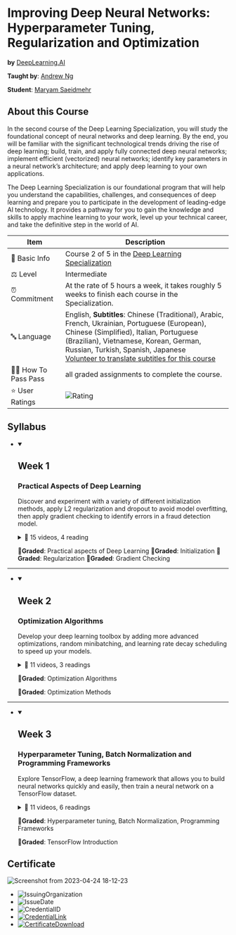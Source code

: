 # Improving Deep Neural Networks: Hyperparameter Tuning, Regularization and Optimization

**by** <a href="https://DeepLearning.AI/">DeepLearning.AI</a>

**Taught by**: <a href="https://www.coursera.org/instructor/andrewng">Andrew Ng</a>

**Student**: <a href="https://maryamsaeedmehr.github.io/">Maryam Saeidmehr</a>

## About this Course

In the second course of the Deep Learning Specialization, you will study the foundational concept of neural networks and deep learning. 
By the end, you will be familiar with the significant technological trends driving the rise of deep learning; build, train, and apply 
fully connected deep neural networks; implement efficient (vectorized) neural networks; identify key parameters in a neural network’s
architecture; and apply deep learning to your own applications.

The Deep Learning Specialization is our foundational program that will help you understand the capabilities, challenges, and consequences 
of deep learning and prepare you to participate in the development of leading-edge AI technology. It provides a pathway for you to gain 
the knowledge and skills to apply machine learning to your work, level up your technical career, and take the definitive step in the world of AI.

| Item | Description |
|---|---|
| 📓 Basic Info  |  Course 2 of 5 in the <a href="https://www.coursera.org/specializations/deep-learning">Deep Learning Specialization</a>  |
| ⚖️ Level  | Intermediate  |
| ⏰ Commitment  | At the rate of 5 hours a week, it takes roughly 5 weeks to finish each course in the Specialization.  |
| 🔤 Language  | English, **Subtitles**: Chinese (Traditional), Arabic, French, Ukrainian, Portuguese (European), Chinese (Simplified), Italian, Portuguese (Brazilian), Vietnamese, Korean, German, Russian, Turkish, Spanish, Japanese</br> <a href="https://www.coursera.org/learn/neural-networks-deep-learning/home/info#">Volunteer to translate subtitles for this course</a>  |
| 🧑‍🎓 How To Pass	Pass  |  all graded assignments to complete the course. |
| ⭐ User Ratings  | ![Rating](https://img.shields.io/badge/rating-4.9-brightgreen) |

## Syllabus

- <details open><summary><h2>Week 1</h2></summary>

  ### Practical Aspects of Deep Learning
    Discover and experiment with a variety of different initialization methods, apply L2 regularization and dropout to avoid model overfitting, then apply gradient checking to identify errors in a fraud detection model.

    <details>
      <summary>📂 15 videos, 4 reading</summary>

  - Video: Train / Dev / Test sets
  - Video: Bias / Variance
  - Video: Basic Recipe for Machine Learning
  - App Item: [IMPORTANT] Have questions, issues or ideas? Join our Community!
  - Reading: Clarification about Upcoming Regularization Video
  - Video: Regularization
  - Video: Why Regularization Reduces Overfitting?
  - Video: Dropout Regularization
  - Reading: Clarification about Upcoming Understanding Dropout Video
  - Video: Understanding Dropout
  - Video: Other Regularization Methods
  - Video: Normalizing Inputs
  - Video: Vanishing / Exploding Gradients
  - Video: Weight Initialization for Deep Networks
  - Video: Numerical Approximation of Gradients
  - Video: Gradient Checking
  - Video: Gradient Checking Implementation Notes
  - Reading: Lecture Notes W1
  - Reading: (Optional) Downloading your Notebook, Downloading your Workspace and Refreshing your Workspace
  - Video: Yoshua Bengio Interview

    </details>

    🔬**Graded**: Practical aspects of Deep Learning
    🔬**Graded**: Initialization
    🔬**Graded**: Regularization
    🔬**Graded**: Gradient Checking

  </details>
---  
  - <details open><summary><h2>Week 2</h2></summary>

    ### Optimization Algorithms
      Develop your deep learning toolbox by adding more advanced optimizations, random minibatching, and learning rate decay scheduling to speed up your models.

      <details>
        <summary>📂 11 videos, 3 readings</summary>

    - Video: Mini-batch Gradient Descent
    - Video: Understanding Mini-batch Gradient Descent
    - Video: Exponentially Weighted Averages
    - Video: Understanding Exponentially Weighted Averages
    - Video: Bias Correction in Exponentially Weighted Averages
    - Video: Gradient Descent with Momentum
    - Video: RMSprop
    - Reading: Clarification about Upcoming Adam Optimization Video
    - Video: Adam Optimization Algorithm
    - Reading: Clarification about Learning Rate Decay Video
    - Video: Learning Rate Decay
    - Video: The Problem of Local Optima
    - Reading: Lecture Notes W2
    - Video: Yuanqing Lin Interview

      </details>

      🔬**Graded**: Optimization Algorithms
  
      🔬**Graded**: Optimization Methods
  
    </details>
---
  - <details open><summary><h2>Week 3</h2></summary>

    ### Hyperparameter Tuning, Batch Normalization and Programming Frameworks
      Explore TensorFlow, a deep learning framework that allows you to build neural networks quickly and easily, then train a neural network on a TensorFlow dataset.

      <details>
        <summary>📂 11 videos, 6 readings</summary>

    - Video: Tuning Process
    - Video: Using an Appropriate Scale to pick Hyperparameters
    - Video: Hyperparameters Tuning in Practice: Pandas vs. Caviar
    - Reading: Clarification about Upcoming Normalizing Activations in a Network Video
    - Video: Normalizing Activations in a Network
    - Video: Fitting Batch Norm into a Neural Network
    - Video: Why does Batch Norm work?
    - Video: Batch Norm at Test Time
    - Reading: Clarifications about Upcoming Softmax Video
    - Video: Softmax Regression
    - Video: Training a Softmax Classifier
    - Video: Deep Learning Frameworks
    - Video: TensorFlow
    - Reading: (Optional) Learn about Gradient Tape and More
    - Reading: Lecture Notes W3
    - Reading: References
    - Reading: Acknowledgments

      </details>

      🔬**Graded**: Hyperparameter tuning, Batch Normalization, Programming Frameworks

      🔬**Graded**: TensorFlow Introduction
  
    </details>


## Certificate

  ![Screenshot from 2023-04-24 18-12-23](https://user-images.githubusercontent.com/60509979/234031148-d8699338-b369-4c24-83a8-45df6f157b27.png)
  
  - ![IssuingOrganization](https://img.shields.io/badge/Issuing%20Organization-Coursera-informational)
  - ![IssueDate](https://img.shields.io/badge/Issue%20Date-Apr%202023-informational)
  - ![CredentialID](https://img.shields.io/badge/Credential%20ID-XHL4HFTWRGYY-informational)
  - <a href="https://www.coursera.org/account/accomplishments/certificate/XHL4HFTWRGYY">![CredentialLink](https://img.shields.io/badge/Credential%20Link-https://www.coursera.org/account/accomplishments/certificate/XHL4HFTWRGYY-informational)</a>
  - <a href="https://github.com/BitterOcean/coursera-deep-learning-specialization/blob/main/Neural-Networks-and-Deep-Learning/Certificate.pdf">![CertificateDownload](https://img.shields.io/badge/Certificate-Download%20PDF-informational)</a>
